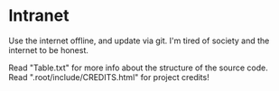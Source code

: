 # Intranet
Use the internet offline, and update via git. I'm tired of society and the internet to be honest.

Read "Table.txt" for more info about the structure of the source code.
<br>
Read ".root/include/CREDITS.html" for project credits!